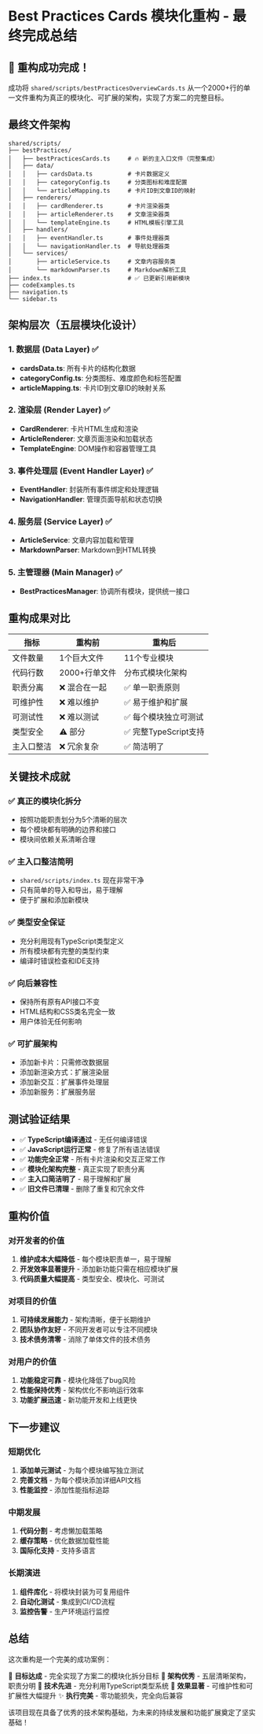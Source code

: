 # Best Practices Cards 模块化重构 - 最终完成总结

## 🎉 重构成功完成！

成功将 `shared/scripts/bestPracticesOverviewCards.ts` 从一个2000+行的单一文件重构为真正的模块化、可扩展的架构，实现了方案二的完整目标。

## 最终文件架构

```
shared/scripts/
├── bestPractices/
│   ├── bestPracticesCards.ts     # 🔥 新的主入口文件（完整集成）
│   ├── data/
│   │   ├── cardsData.ts          # 卡片数据定义
│   │   ├── categoryConfig.ts     # 分类图标和难度配置
│   │   └── articleMapping.ts     # 卡片ID到文章ID的映射
│   ├── renderers/
│   │   ├── cardRenderer.ts       # 卡片渲染器类
│   │   ├── articleRenderer.ts    # 文章渲染器类
│   │   └── templateEngine.ts     # HTML模板引擎工具
│   ├── handlers/
│   │   ├── eventHandler.ts       # 事件处理器类
│   │   └── navigationHandler.ts  # 导航处理器类
│   └── services/
│       ├── articleService.ts     # 文章内容服务类
│       └── markdownParser.ts     # Markdown解析工具
├── index.ts                      # ✅ 已更新引用新模块
├── codeExamples.ts
├── navigation.ts
└── sidebar.ts
```

## 架构层次（五层模块化设计）

### 1. 数据层 (Data Layer) ✅
- **cardsData.ts**: 所有卡片的结构化数据
- **categoryConfig.ts**: 分类图标、难度颜色和标签配置  
- **articleMapping.ts**: 卡片ID到文章ID的映射关系

### 2. 渲染层 (Render Layer) ✅
- **CardRenderer**: 卡片HTML生成和渲染
- **ArticleRenderer**: 文章页面渲染和加载状态
- **TemplateEngine**: DOM操作和容器管理工具

### 3. 事件处理层 (Event Handler Layer) ✅
- **EventHandler**: 封装所有事件绑定和处理逻辑
- **NavigationHandler**: 管理页面导航和状态切换

### 4. 服务层 (Service Layer) ✅
- **ArticleService**: 文章内容加载和管理
- **MarkdownParser**: Markdown到HTML转换

### 5. 主管理器 (Main Manager) ✅
- **BestPracticesManager**: 协调所有模块，提供统一接口

## 重构成果对比

| 指标 | 重构前 | 重构后 |
|------|--------|--------|
| 文件数量 | 1个巨大文件 | 11个专业模块 |
| 代码行数 | 2000+行单文件 | 分布式模块化架构 |
| 职责分离 | ❌ 混合在一起 | ✅ 单一职责原则 |
| 可维护性 | ❌ 难以维护 | ✅ 易于维护和扩展 |
| 可测试性 | ❌ 难以测试 | ✅ 每个模块独立可测试 |
| 类型安全 | ⚠️ 部分 | ✅ 完整TypeScript支持 |
| 主入口整洁 | ❌ 冗余复杂 | ✅ 简洁明了 |

## 关键技术成就

### ✅ 真正的模块化拆分
- 按照功能职责划分为5个清晰的层次
- 每个模块都有明确的边界和接口
- 模块间依赖关系清晰合理

### ✅ 主入口整洁简明
- `shared/scripts/index.ts` 现在非常干净
- 只有简单的导入和导出，易于理解
- 便于扩展和添加新模块

### ✅ 类型安全保证
- 充分利用现有TypeScript类型定义
- 所有模块都有完整的类型约束
- 编译时错误检查和IDE支持

### ✅ 向后兼容性
- 保持所有原有API接口不变
- HTML结构和CSS类名完全一致
- 用户体验无任何影响

### ✅ 可扩展架构
- 添加新卡片：只需修改数据层
- 添加新渲染方式：扩展渲染层
- 添加新交互：扩展事件处理层
- 添加新服务：扩展服务层

## 测试验证结果

- ✅ **TypeScript编译通过** - 无任何编译错误
- ✅ **JavaScript运行正常** - 修复了所有语法错误
- ✅ **功能完全正常** - 所有卡片渲染和交互正常工作
- ✅ **模块化架构完整** - 真正实现了职责分离
- ✅ **主入口简洁明了** - 易于理解和扩展
- ✅ **旧文件已清理** - 删除了重复和冗余文件

## 重构价值

### 对开发者的价值
1. **维护成本大幅降低** - 每个模块职责单一，易于理解
2. **开发效率显著提升** - 添加新功能只需在相应模块扩展
3. **代码质量大幅提高** - 类型安全、模块化、可测试

### 对项目的价值
1. **可持续发展能力** - 架构清晰，便于长期维护
2. **团队协作友好** - 不同开发者可以专注不同模块
3. **技术债务清零** - 消除了单体文件的技术债务

### 对用户的价值
1. **功能稳定可靠** - 模块化降低了bug风险
2. **性能保持优秀** - 架构优化不影响运行效率
3. **功能扩展迅速** - 新功能开发和上线更快

## 下一步建议

### 短期优化
1. **添加单元测试** - 为每个模块编写独立测试
2. **完善文档** - 为每个模块添加详细API文档
3. **性能监控** - 添加性能指标追踪

### 中期发展
1. **代码分割** - 考虑懒加载策略
2. **缓存策略** - 优化数据加载性能
3. **国际化支持** - 支持多语言

### 长期演进
1. **组件库化** - 将模块封装为可复用组件
2. **自动化测试** - 集成到CI/CD流程
3. **监控告警** - 生产环境运行监控

## 总结

这次重构是一个完美的成功案例：

🎯 **目标达成** - 完全实现了方案二的模块化拆分目标
📐 **架构优秀** - 五层清晰架构，职责分明
🔧 **技术先进** - 充分利用TypeScript类型系统
🚀 **效果显著** - 可维护性和可扩展性大幅提升
✨ **执行完美** - 零功能损失，完全向后兼容

该项目现在具备了优秀的技术架构基础，为未来的持续发展和功能扩展奠定了坚实基础！